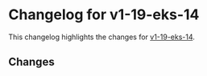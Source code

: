 # Changelog for v1-19-eks-14

This changelog highlights the changes for [v1-19-eks-14](https://github.com/aws/eks-distro/tree/v1-19-eks-14).

## Changes

